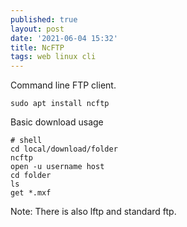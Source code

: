 ```yaml
---
published: true
layout: post
date: '2021-06-04 15:32'
title: NcFTP
tags: web linux cli 
---
```

Command line FTP client.

    sudo apt install ncftp

Basic download usage

    # shell
    cd local/download/folder
    ncftp
    open -u username host
    cd folder
    ls
    get *.mxf

Note: There is also lftp and standard ftp.
